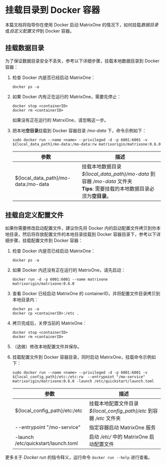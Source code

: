 # 挂载目录到 Docker 容器

本篇文档将指导你在使用 Docker 启动 MatrixOne 的情况下，如何挂载*数据目录*或*自定义配置文件*到 Docker 容器。

## 挂载数据目录

为了保证数据目录安全不丢失，参考以下详细步骤，挂载本地数据目录到 Docker 容器：

1. 检查 Docker 内是否已经启动 MatrixOne：

    ```
    docker ps -a
    ```

2. 如果 Docker 内有正在运行的 MatrixOne，需要先停止：

    ```
    docker stop <containerID>
    docker rm <containerID>
    ```

    如果没有正在运行的 MatrxiOne，请忽略这一步。

3. 把本地**空目录**挂载到 Docker 容器目录 */mo-data* 下，命令示例如下：

    ```
    sudo docker run --name <name> --privileged -d -p 6001:6001 -v ${local_data_path}/mo-data:/mo-data:rw matrixorigin/matrixone:0.6.0
    ```

     |参数 | 描述|
     |---|---|
     |${local_data_path}/mo-data:/mo-data|挂载本地数据目录 *${local_data_path}/mo-data* 到容器 */mo-data* 文件夹 <br> __Tips__: 需要挂载的本地数据目录必须为**空目录**。 |

## 挂载自定义配置文件

如果你需要修改启动配置文件，建议你先将 Docker 内的启动配置文件拷贝到你本地目录，然后将存放配置文件的本地目录挂载到 Docker 容器目录下，参考以下详细步骤，挂载配置文件到 Docker 容器：

1. 检查 Docker 内是否已经启动 MatrixOne：

    ```
    docker ps -a
    ```

2. 如果 Docker 内还没有正在运行的 MatrixOne，请先启动：

    ```
    docker run -d -p 6001:6001 --name matrixone matrixorigin/matrixone:0.6.0
    ```

3. 查看 Docker 已经启动 MatrixOne 的 containerID，并将配置文件目录拷贝到本地目录内：

    ```
    docker ps -a
    docker cp <containerID>:/etc .
    ```

4. 拷贝完成后，关停当前的 MatrixOne：

    ```
    docker stop <containerID>
    docker rm <containerID>
    ```

5. （选做）修改本地配置文件并保存。

6. 挂载配置文件到 Docker 容器目录，同时启动 MatrixOne，挂载命令示例如下：

     ```shell
     sudo docker run --name <name> --privileged -d -p 6001:6001 -v ${local_config_path}/etc:/etc:rw  --entrypoint "/mo-service" matrixorigin/matrixone:0.6.0 -launch /etc/quickstart/launch.toml
     ```

     |参数 | 描述|
     |---|---|
     |${local_config_path}/etc:/etc|挂载本地配置文件目录 *${local_config_path}/etc* 到容器 */etc* 文件夹 |
     |--entrypoint "/mo-service"|指定容器启动 MatrixOne 服务 |
     |-launch /etc/quickstart/launch.toml| 启动 */etc/* 中的 MatrixOne 启动配置文件|

更多关于 *Docker run* 的指令释义，运行命令 `docker run --help` 进行查看。
